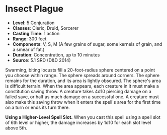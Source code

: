 # Insect Plague

- **Level**: 5 Conjuration
- **Classes**: Cleric, Druid, Sorcerer
- **Casting Time**: 1 action
- **Range**: 300 feet
- **Components**: V, S, M (A few grains of sugar, some kernels of grain, and a smear of fat.)
- **Duration**: Concentration, up to 10 minutes
- **Source**: 5.1 SRD (D&D 2014)

Swarming, biting locusts fill a 20-foot-radius sphere centered on a point you choose within range. The sphere spreads around corners. The sphere remains for the duration, and its area is lightly obscured. The sphere's area is difficult terrain. When the area appears, each creature in it must make a constitution saving throw. A creature takes 4d10 piercing damage on a failed save, or half as much damage on a successful one. A creature must also make this saving throw when it enters the spell's area for the first time on a turn or ends its turn there.

**Using a Higher-Level Spell Slot.** When you cast this spell using a spell slot of 6th level or higher, the damage increases by 1d10 for each slot level above 5th.
